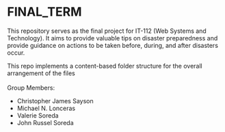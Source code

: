 # FINAL_TERM
This repository serves as the final project for IT-112 (Web Systems and Technology). It aims to provide valuable tips on disaster preparedness and provide guidance on actions to be taken before, during, and after disasters occur.


<Project-Information>
    This repo implements a content-based folder structure for the overall arrangement of the files<br> <br>
	Group Members:

-  Christopher James Sayson
-  Michael N. Lonceras
-  Valerie Soreda
-  John Russel Soreda
  
</Project-Information>
